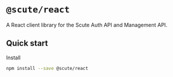 # `@scute/react`

A React client library for the Scute Auth API and Management API.

## Quick start

Install

```bash
npm install --save @scute/react
```